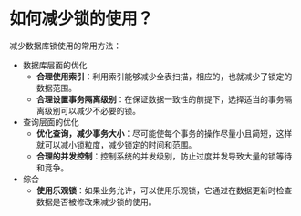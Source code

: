 # 如何减少锁的使用？

减少数据库锁使用的常用方法：

- 数据库层面的优化
    - **合理使用索引**：利用索引能够减少全表扫描，相应的，也就减少了锁定的数据范围。
    - **合理设置事务隔离级别**：在保证数据一致性的前提下，选择适当的事务隔离级别可以减少不必要的锁。
- 查询层面的优化
    - **优化查询，减少事务大小**：尽可能使每个事务的操作尽量小且简短，这样就可以减小锁粒度，减少锁定的时间和范围。
    - **合理的并发控制**：控制系统的并发级别，防止过度并发导致大量的锁等待和竞争。
- 综合
    - **使用乐观锁**：如果业务允许，可以使用乐观锁，它通过在数据更新时检查数据是否被修改来减少锁的使用。
